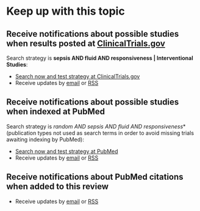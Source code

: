 Keep up with this topic
=========================

Receive notifications about possible studies when results posted at [ClinicalTrials.gov](http://clinicaltrials.gov)
-------------------------
Search strategy is **sepsis AND fluid AND responsiveness | Interventional Studies**:

* [Search now and test strategy at ClinicalTrials.gov](https://clinicaltrials.gov/ct2/results?term=sepsis%20AND%20fluid%20AND%20responsiveness&type=Intr&rslt=&recr=&age_v=&gndr=&cond=&intr=&titles=&outc=&spons=&lead=&id=&state1=&cntry1=&state2=&cntry2=&state3=&cntry3=&locn=&rcv_s=&rcv_e=&lup_s=&lup_e=)
* Receive updates by [email](https://feedburner.google.com/fb/a/mailverify?uri=ClinicaltrialsgovFluidResponsiveness&amp;loc=en_US) or [RSS](http://feeds.feedburner.com/ClinicaltrialsgovFluidResponsiveness?format=xml)

Receive notifications about possible studies when indexed at PubMed
-------------------------
Search strategy is **random* AND sepsis AND fluid AND responsiveness** (publication types not used as search terms in order to avoid missing trials awaiting indexing by PubMed):

* [Search now and test strategy at PubMed](https://www.ncbi.nlm.nih.gov/pubmed?cmd=Search&tool=SUMSearch2plugins&term=random%2A%20AND%20sepsis%20AND%20fluid%20AND%20responsiveness)
* Receive updates by [email](https://feedburner.google.com/fb/a/mailverify?uri=PubmedFluidResponsiveness&loc=en_US) or [RSS](http://feeds.feedburner.com/PubmedFluidResponsiveness)

Receive notifications about PubMed citations when added to this review
-------------------------
* Receive updates by [email](https://feedburner.google.com/fb/a/mailverify?uri=OpenmetaanalysisFluidResponsiveness&amp;loc=en_US) or [RSS](http://feeds.feedburner.com/OpenmetaanalysisFluidResponsiveness)
